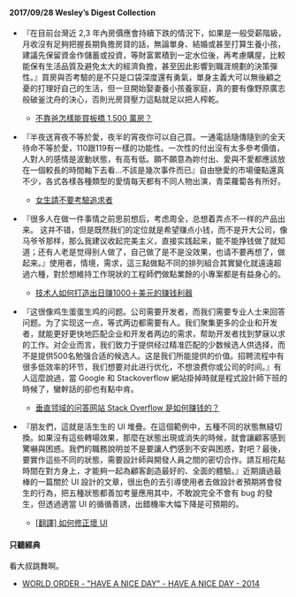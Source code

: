 #### 2017/09/28 Wesley’s Digest Collection

- 『在目前台灣近 2,3 年內房價應會持續下跌的情況下，如果是一般受薪階級，月收沒有足夠把握長期負擔房貸的話，無論單身、結婚或甚至打算生養小孩，建議先保留資金作儲蓄或投資，等財富累積到一定水位後，再考慮購屋，比較能保有生活品質及避免太大的經濟負擔，甚至因此影響到職涯規劃的決策彈性。』買房與否考驗的是不只是口袋深度還有勇氣，單身主義大可以無後顧之憂的打理好自己的生活，但一旦開始娶妻養小孩養家庭，真的要有像野原廣志般破釜沈舟的決心，否則光房貸壓力這點就足以把人榨乾。
  - [不靠爸怎樣能買板橋 1,500 萬房？](https://medium.com/@CFWen/%E4%B8%8D%E9%9D%A0%E7%88%B8%E6%80%8E%E6%A8%A3%E8%83%BD%E8%B2%B7%E6%9D%BF%E6%A9%8B-1-500-%E8%90%AC%E6%88%BF-598c710690bd)
  
- 『半夜送宵夜不等於愛，夜半的宵夜你可以自己買。一通電話隨傳隨到的全天待命不等於愛，110跟119有一樣的功能性。一次性的付出沒有太多參考價值，人對人的感情是波動狀態，有高有低。願不願意為妳付出、愛與不愛都應該放在一個較長的時間軸下去看…不該是幾次事件而已』自由戀愛的市場優點還真不少，各式各樣各種類型的愛情每天都有不同人物出演，青菜蘿蔔各有所好。
  - [女生請不要考驗追求者](http://tuanuu.tw/2010-01-17-384/)
  
- 『很多人在做一件事情之前思前想后，考虑周全，总想着弄点不一样的产品出来。 这并不错，但是既然我们的定位就是希望赚点小钱，而不是开大公司，像马爷爷那样，那么我建议收起完美主义，直接实践起来，能不能挣钱做了就知道；还有人老是觉得别人做了，自己做了是不是没效果，也请不要再想了，做起来。』使用者，情境，需求，這三點做點不同的排列組合其實變化就遠遠超過六種，對於想維持工作現狀的工程師們做點業餘的小專案都是有益身心的。
  - [技术人如何打造出日赚1000＋美元的赚钱利器](http://gitbook.cn/books/59134415036c8f06d12d6adb/index.html)
  
- 『这很像鸡生蛋蛋生鸡的问题。公司需要开发者，而我们需要专业人士来回答问题。为了实现这一点，等式两边都需要有人。我们聚集更多的企业和开发者，就能更好更快地匹配企业和开发者两边的需求，帮助开发者找到梦寐以求的工作。对企业而言，我们致力于提供经过精准匹配的少数候选人供选择，而不是提供500名勉强合适的候选人。这是我们所能提供的价值。招聘流程中有很多低效率的环节，我们想要对此进行优化，不想浪费你或公司的时间。』有人這麼說過，當 Google 和 Stackoverflow 網站掛掉時就是程式設計師下班的時候了，蠻幹話的卻也有點中肯。
  - [垂直领域的问答网站 Stack Overflow 是如何赚钱的？](https://36kr.com/p/5057387.html?ktm_source=feed)


- 『朋友們，這就是活生生的 UI 堆疊。在這個範例中，五種不同的狀態無縫切換。如果沒有這些轉場效果，那麼在狀態出現或消失的時候，就會讓顧客感到驚嚇與困惑。我們的職務說明並不是要讓人們感到不安與困惑，對吧？最後，要實作這些不同的狀態，需要設計師與開發人員之間的密切合作。請互相花點時間在對方身上，才能夠一起為顧客創造最好的、全面的體驗。』近期讀過最棒的一篇關於 UI 設計的文章，很出色的去引導使用者去做設計者預期將會發生的行為，把五種狀態都善加考量應用其中，不敢說完全不會有 bug 的發生，但透過適當 UI 的循循善誘，出錯機率大幅下降是可預期的。
  - [[翻譯] 如何修正壞 UI](https://medium.com/@zonble/%E7%BF%BB%E8%AD%AF-%E5%A6%82%E4%BD%95%E4%BF%AE%E6%AD%A3%E5%A3%9E-ui-2f972da15d5b)





#### 只聽經典
看大叔跳舞啊。
- [WORLD ORDER - "HAVE A NICE DAY" - HAVE A NICE DAY - 2014](https://www.youtube.com/watch?v=_mkiGMtbrPM)